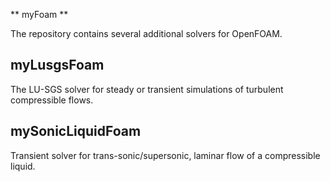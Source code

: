 
** myFoam ** 

The repository contains several additional solvers for OpenFOAM.

## myLusgsFoam
The LU-SGS solver for steady or transient simulations of turbulent compressible flows.

## mySonicLiquidFoam
Transient solver for trans-sonic/supersonic, laminar flow of a compressible liquid.
